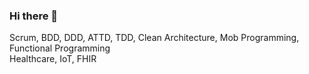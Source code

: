 ### Hi there 👋

Scrum, BDD, DDD, ATTD, TDD, Clean Architecture, Mob Programming, Functional Programming  
Healthcare, IoT, FHIR
